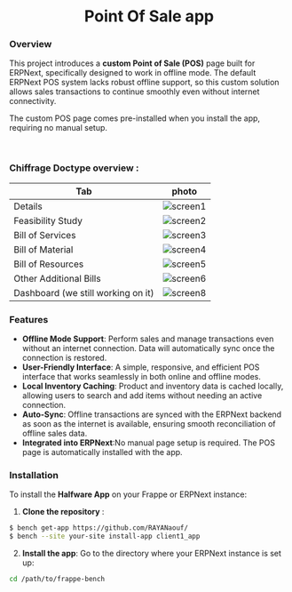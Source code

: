 <h1 align="center" >
  Point Of Sale app
</h1>

### Overview
This project introduces a **custom Point of Sale (POS)** page built for ERPNext, specifically designed to work in offline mode. The default ERPNext POS system lacks robust offline support, so this custom solution allows sales transactions to continue smoothly even without internet connectivity.

The custom POS page comes pre-installed when you install the app, requiring no manual setup.

<br>

### Chiffrage Doctype overview :
| Tab | photo |
|-----|-------|
|Details                | ![screen1](https://github.com/user-attachments/assets/5ee1c6a7-bf03-4b58-8d12-2861b4eb48bf)|
|Feasibility Study      | ![screen2](https://github.com/user-attachments/assets/df12c7c1-3610-4674-a531-8b192a18e134)|
|Bill of Services       | ![screen3](https://github.com/user-attachments/assets/f80c1470-1537-4b3d-834d-5a40ea708b2e)|
|Bill of Material       | ![screen4](https://github.com/user-attachments/assets/26771f94-9c73-41b5-95cd-b2b2426bebde)|
|Bill of Resources      | ![screen5](https://github.com/user-attachments/assets/201f76bf-f243-4dd8-8ff5-b379e62fc1e5)|
|Other Additional Bills | ![screen6](https://github.com/user-attachments/assets/60e67352-b986-4a5c-8285-269ed5b3a745)|
|Dashboard (we still working on it)  | ![screen8](https://github.com/user-attachments/assets/525ae963-77ec-4e90-97a2-a80b399f576b)| 



### Features
- **Offline Mode Support**: Perform sales and manage transactions even without an internet connection. Data will automatically sync once the connection is restored.
- **User-Friendly Interface**: A simple, responsive, and efficient POS interface that works seamlessly in both online and offline modes.
- **Local Inventory Caching**: Product and inventory data is cached locally, allowing users to search and add items without needing an active connection.
- **Auto-Sync**: Offline transactions are synced with the ERPNext backend as soon as the internet is available, ensuring smooth reconciliation of offline sales data.
- **Integrated into ERPNext**:No manual page setup is required. The POS page is automatically installed with the app.

### Installation
To install the **Halfware App** on your Frappe or ERPNext instance: 
1. **Clone the repository** : 
```bash
$ bench get-app https://github.com/RAYANaouf/
$ bench --site your-site install-app client1_app
```
2. **Install the app**:
Go to the directory where your ERPNext instance is set up:
```bash
cd /path/to/frappe-bench
```
